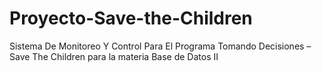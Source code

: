 # Proyecto-Save-the-Children
Sistema De Monitoreo Y Control Para El Programa Tomando Decisiones – Save The Children para la materia Base de Datos II
